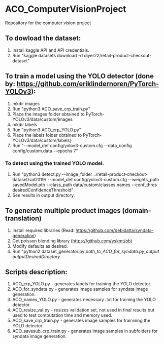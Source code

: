 # ACO_ComputerVisionProject
Repository for the computer vision project
## To dowload the dataset:
1. Install kaggle API and API credentials.
2. Run "kaggle datasets download -d diyer22/retail-product-checkout-dataset"

## To train a model using the YOLO detector (done by: https://github.com/eriklindernoren/PyTorch-YOLOv3):
1. mkdir images 
2. Run "python3 ACO_save_crp_train.py"
3. Place the images folder obtained to PyTorch-YOLOv3/data/custom/images
4. mkdir labels
5. Run "python3 ACO_crp_YOLO.py"
6. Place the labels folder obtained to PyTorch-YOLOv3/data/custom/labels}
7. Run "--model_def config/yolov3-custom.cfg --data_config config/custom.data --epochs 7"

### To detect using the trained YOLO model.
1. Run "python3 detect.py --image_folder ../retail-product-checkout-dataset/val2019/ --model_def config/yolov3-custom.cfg --weights_path savedModel.pth --class_path data/custom/classes.names --conf_thres desiredConfidenceThreshold"
2. See results in output directory.

## To generate multiple product images (domain-translation)
1. Install required libraries (Read: https://github.com/debidatta/syndata-generation)
2. Get poisson blending library (https://github.com/yskmt/pb)
3. Modify defaults as desired.
4. Run "python2 dataset_generator.py *path_to_ACO_for_syndata.py_output* *outputDesiredDirectory*

## Scripts description:
1. ACO_crp_YOLO.py - generates labels for training the YOLO detector.
2. ACO_for_syndata.py - generates image samples for syndata image generation.
3. ACO_names_YOLO.py	- generates necessary .txt for training the YOLO detector.
4. ACO_resize_val.py	- resizes validation set, not used in final results but used to test computation time and memory used.
5. ACO_save_crp_train.py	- generates image samples for trainining the YOLO detector.
6. ACO_savesub_crp_train.py - generates image samples in subfolders for syndata image generation.





